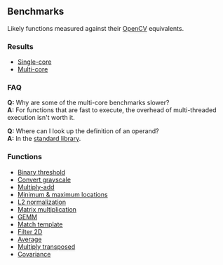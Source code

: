 Benchmarks
----------
Likely functions measured against their [OpenCV](http://www.opencv.org) equivalents.

### Results
- [Single-core](https://s3.amazonaws.com/liblikely/single-core.txt)
- [Multi-core](https://s3.amazonaws.com/liblikely/multi-core.txt)

### FAQ
**Q:** Why are some of the multi-core benchmarks slower? <br>
**A:** For functions that are fast to execute, the overhead of multi-threaded execution isn't worth it.

**Q:** Where can I look up the definition of an operand? <br>
**A:** In the [standard library](https://s3.amazonaws.com/liblikely/latex/standard.pdf).

### Functions
- [Binary threshold](?href=binary-threshold)
- [Convert grayscale](?href=convert-grayscale)
- [Multiply-add](?href=multiply-add)
- [Minimum & maximum locations](?href=min-max-loc)
- [L2 normalization](?href=normalize-l2)
- [Matrix multiplication](?href=matrix-multiplication)
- [GEMM](?href=gemm)
- [Match template](?href=match-template)
- [Filter 2D](?href=filter-2D)
- [Average](?href=average)
- [Multiply transposed](?href=multiply-transposed)
- [Covariance](?href=covariance)

